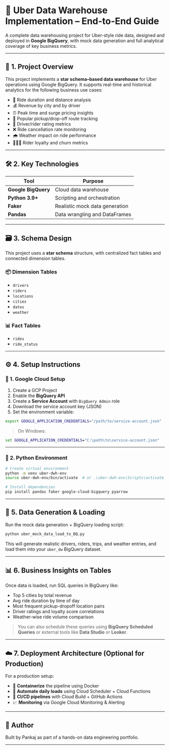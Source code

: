 # 🚖 Uber Data Warehouse Implementation – End-to-End Guide

A complete data warehousing project for Uber-style ride data, designed and deployed in **Google BigQuery**, with mock data generation and full analytical coverage of key business metrics.

---

## 📌 1. Project Overview

This project implements a **star schema–based data warehouse** for Uber operations using Google BigQuery. It supports real-time and historical analytics for the following business use cases:

- 🚗 Ride duration and distance analysis  
- 💰 Revenue by city and by driver  
- ⏰ Peak time and surge pricing insights  
- 📍 Popular pickup/drop-off route tracking  
- 🌟 Driver/rider rating metrics  
- ❌ Ride cancellation rate monitoring  
- 🌧️ Weather impact on ride performance  
- 🧑‍🤝‍🧑 Rider loyalty and churn metrics  

---

## 🛠️ 2. Key Technologies

| Tool                | Purpose                          |
|---------------------|----------------------------------|
| **Google BigQuery** | Cloud data warehouse             |
| **Python 3.9+**      | Scripting and orchestration      |
| **Faker**            | Realistic mock data generation   |
| **Pandas**           | Data wrangling and DataFrames    |

---

## 🗃️ 3. Schema Design

This project uses a **star schema** structure, with centralized fact tables and connected dimension tables.

### 📦 Dimension Tables
- `drivers`
- `riders`
- `locations`
- `cities`
- `dates`
- `weather`

### 📊 Fact Tables
- `rides`
- `ride_status`

---

## ⚙️ 4. Setup Instructions

### 📌 1. Google Cloud Setup
1. Create a GCP Project
2. Enable the **BigQuery API**
3. Create a **Service Account** with `BigQuery Admin` role
4. Download the service account key (JSON)
5. Set the environment variable:

```bash
export GOOGLE_APPLICATION_CREDENTIALS="/path/to/service-account.json"
````

> On Windows:

```cmd
set GOOGLE_APPLICATION_CREDENTIALS="C:\path\to\service-account.json"
```

---

### 🐍 2. Python Environment

```bash
# Create virtual environment
python -m venv uber-dwh-env
source uber-dwh-env/bin/activate  # or .\uber-dwh-env\Scripts\activate on Windows

# Install dependencies
pip install pandas faker google-cloud-bigquery pyarrow
```

---

## 🧪 5. Data Generation & Loading

Run the mock data generation + BigQuery loading script:

```bash
python uber_mock_data_load_to_BQ.py
```

This will generate realistic drivers, riders, trips, and weather entries, and load them into your `uber_dw` BigQuery dataset.

---

## 📊 6. Business Insights on Tables

Once data is loaded, run SQL queries in BigQuery like:

* Top 5 cities by total revenue
* Avg ride duration by time of day
* Most frequent pickup-dropoff location pairs
* Driver ratings and loyalty score correlations
* Weather-wise ride volume comparison

> You can also schedule these queries using **BigQuery Scheduled Queries** or external tools like **Data Studio** or **Looker**.

---

## ☁️ 7. Deployment Architecture (Optional for Production)

For a production setup:

* 🐳 **Containerize** the pipeline using Docker
* 📅 **Automate daily loads** using Cloud Scheduler + Cloud Functions
* 🔁 **CI/CD pipelines** with Cloud Build + GitHub Actions
* 📈 **Monitoring** via Google Cloud Monitoring & Alerting

---

## 🧠 Author

Built by Pankaj as part of a hands-on data engineering portfolio.

---

